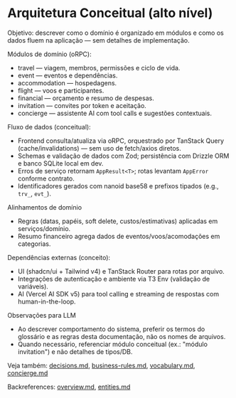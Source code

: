 # Arquitetura Conceitual (alto nível)

Objetivo: descrever como o domínio é organizado em módulos e como os dados fluem na aplicação — sem detalhes de implementação.

Módulos de domínio (oRPC):
- travel — viagem, membros, permissões e ciclo de vida.
- event — eventos e dependências.
- accommodation — hospedagens.
- flight — voos e participantes.
- financial — orçamento e resumo de despesas.
- invitation — convites por token e aceitação.
- concierge — assistente AI com tool calls e sugestões contextuais.

Fluxo de dados (conceitual):
- Frontend consulta/atualiza via oRPC, orquestrado por TanStack Query (cache/invalidations) — sem uso de fetch/axios diretos.
- Schemas e validação de dados com Zod; persistência com Drizzle ORM e banco SQLite local em dev.
- Erros de serviço retornam `AppResult<T>`; rotas levantam `AppError` conforme contrato.
- Identificadores gerados com nanoid base58 e prefixos tipados (e.g., `trv_`, `evt_`).

Alinhamentos de domínio
- Regras (datas, papéis, soft delete, custos/estimativas) aplicadas em serviços/domínio.
- Resumo financeiro agrega dados de eventos/voos/acomodações em categorias.

Dependências externas (conceito):
- UI (shadcn/ui + Tailwind v4) e TanStack Router para rotas por arquivo.
- Integrações de autenticação e ambiente via T3 Env (validação de variáveis).
- AI (Vercel AI SDK v5) para tool calling e streaming de respostas com human-in-the-loop.

Observações para LLM
- Ao descrever comportamento do sistema, preferir os termos do glossário e as regras desta documentação, não os nomes de arquivos.
- Quando necessário, referenciar módulo conceitual (ex.: "módulo invitation") e não detalhes de tipos/DB.

Veja também: [decisions.md](./decisions.md), [business-rules.md](./business-rules.md), [vocabulary.md](./vocabulary.md), [concierge.md](./concierge.md)

Backreferences: [overview.md](./overview.md), [entities.md](./entities.md)